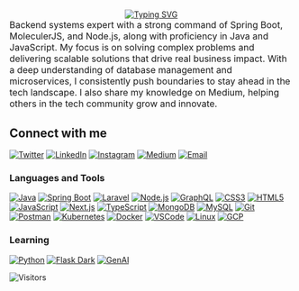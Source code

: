 #

<!-- markdownlint-disable MD033 -->
<div align="center">
  <a href="https://git.io/typing-svg">
    <img src="https://readme-typing-svg.demolab.com?font=baskerville&weight=900&size=25&pause=1000&color=F5F7EC&width=435&lines=Hi+%F0%9F%91%8B%2C+I'm+Yuvraj+Angad+Singh" alt="Typing SVG">
  </a>
</div>

<div style="font-size: 16px;">
  Backend systems expert with a strong command of Spring Boot, MoleculerJS, and Node.js, along with proficiency in Java and JavaScript. My focus is on solving complex problems and delivering scalable solutions that drive real business impact. With a deep understanding of database management and microservices, I consistently push boundaries to stay ahead in the tech landscape. I also share my knowledge on Medium, helping others in the tech community grow and innovate.
</div>

<!-- markdownlint-enable MD033 -->

## Connect with me

[![Twitter](https://img.icons8.com/color/48/null/twitter--v1.png)](https://twitter.com/yuvrajangads)
[![LinkedIn](https://img.icons8.com/fluency/48/null/linkedin-circled.png)](https://linkedin.com/in/yuvrajangadsingh)
[![Instagram](https://img.icons8.com/3d-fluency/48/null/instagram-new.png)](https://instagram.com/yuvrajangadsingh)
[![Medium](https://img.icons8.com/ios-filled/48/null/medium-monogram--v1.png)](https://medium.com/@yuvrajangad.s/subscribe)
[![Email](https://img.icons8.com/ios-filled/48/null/email.png)](mailto:contact@yuvrajangadsingh.com)

### Languages and Tools

[![Java](https://img.icons8.com/fluency/48/null/java-coffee-cup-logo.png)](https://www.java.com)
[![Spring Boot](https://img.icons8.com/color/48/null/spring-logo.png)](https://spring.io/projects/spring-boot)
[![Laravel](https://img.icons8.com/external-tal-revivo-color-tal-revivo/48/null/external-laravel-is-a-free-open-source-php-web-framework-logo-color-tal-revivo.png)](https://laravel.com/)
[![Node.js](https://img.icons8.com/fluency/48/null/node-js.png)](https://nodejs.org)
[![GraphQL](https://img.icons8.com/color/48/null/graphql.png)](https://graphql.org)
[![CSS3](https://img.icons8.com/color/48/null/css3.png)](https://www.w3schools.com/css/)
[![HTML5](https://img.icons8.com/color/48/null/html-5--v1.png)](https://www.w3.org/html/)
[![JavaScript](https://img.icons8.com/color/48/null/javascript--v1.png)](https://developer.mozilla.org/en-US/docs/Web/JavaScript)
[![Next.js](https://img.icons8.com/color/48/null/nextjs.png)](https://nextjs.org/)
[![TypeScript](https://img.icons8.com/fluency/48/null/typescript--v1.png)](https://www.typescriptlang.org/)
[![MongoDB](https://img.icons8.com/color/48/null/mongodb.png)](https://www.mongodb.com/)
[![MySQL](https://img.icons8.com/color/48/null/mysql-logo.png)](https://www.mysql.com/)
[![Git](https://img.icons8.com/color/48/null/git.png)](https://git-scm.com/)
[![Postman](https://img.icons8.com/external-tal-revivo-color-tal-revivo/48/null/external-postman-is-the-only-complete-api-development-environment-logo-color-tal-revivo.png)](https://postman.com)
[![Kubernetes](https://img.icons8.com/color/48/null/kubernetes.png)](https://kubernetes.io/)
[![Docker](https://img.icons8.com/fluency/48/null/docker.png)](https://docker.com/)
[![VSCode](https://img.icons8.com/color/48/null/visual-studio-code-2019.png)](https://code.visualstudio.com/)
[![Linux](https://img.icons8.com/color/48/null/linux--v1.png)](https://www.linux.org/)
[![GCP](https://img.icons8.com/color/48/null/google-cloud.png)](https://cloud.google.com/)

### Learning

[![Python](https://img.icons8.com/color/48/null/python.png)](https://www.python.org/)
[![Flask Dark](https://img.icons8.com/ios-filled/48/null/flask.png)](https://flask.palletsprojects.com/)
[![GenAI](https://img.icons8.com/color/48/null/artificial-intelligence.png)](https://cloud.google.com/ai/generative-ai)

![Visitors](https://komarev.com/ghpvc/?username=yuvrajangadsingh&label=VISITORS&color=blue&style=for-the-badge)

<!--- ![Jokes Card](https://readme-jokes.vercel.app/api) -->
